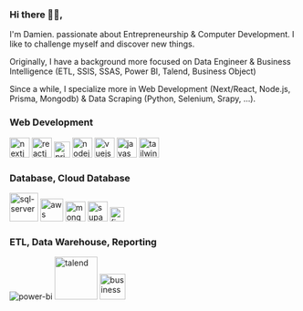 ### Hi there 👨‍🚀,

I'm Damien. passionate about Entrepreneurship & Computer Development. I like to challenge myself and discover new things.

Originally, I have a background more focused on Data Engineer & Business Intelligence (ETL, SSIS, SSAS, Power BI, Talend, Business Object)

Since a while, I specialize more in Web Development (Next/React, Node.js, Prisma, Mongodb) & Data Scraping (Python, Selenium, Srapy, ...).


### Web Development

<img width="35" alt="nextjs" src="https://user-images.githubusercontent.com/85851416/235917861-0a8f84a9-cfb7-40e0-8a02-2fc2c4b6330b.png"> <img width="35" alt="reactjs" src="https://user-images.githubusercontent.com/85851416/235922080-93c88284-e2da-42d6-bf65-e25f6c5d2fc7.png"> <img width="28" alt="prisma" src="https://user-images.githubusercontent.com/85851416/235924507-fa267870-3022-4b0b-a8a1-fbd0663379d0.png"> <img width="35" alt="nodejs" src="https://user-images.githubusercontent.com/85851416/235927596-9fb6deeb-2157-4bba-a176-70f8188b5fd3.png"> <img width="35" alt="vuejs" src="https://user-images.githubusercontent.com/85851416/235919130-373e2977-77db-4d72-b5ee-18f4017fb504.png"> <img width="35" alt="javascript" src="https://user-images.githubusercontent.com/85851416/235918966-1afe90b7-35d1-4f73-8c5f-2543915d1075.png"> <img width="35" alt="tailwindcss" src="https://user-images.githubusercontent.com/85851416/235928472-90c886c4-84f3-4c8a-9181-3ec79bb8011c.png">

### Database, Cloud Database

<img width="50" alt="sql-server" src="https://github.com/DamCodex/DamCodex/assets/85851416/a9b5fbc0-2257-4993-96ae-e7ad3c0e9134"> <img width="40" alt="aws" src="https://user-images.githubusercontent.com/85851416/235925575-ee281b5b-80f1-46a6-8f76-dcb758f23c63.png"> <img width="35" alt="mongodb" src="https://user-images.githubusercontent.com/85851416/235923917-bd14e005-cecb-42e2-9ec5-24802f7a1d10.png"> <img width="35" alt="supabase" src="https://user-images.githubusercontent.com/85851416/235928096-25c1ed89-0dc9-4715-bbd0-e9f1ec6e4593.png"> <img width="25" alt="firebase" src="https://user-images.githubusercontent.com/85851416/235923099-67736d04-533e-4477-8253-d44ac7cc10e0.png">

### ETL, Data Warehouse, Reporting

![power-bi](https://github.com/DamCodex/DamCodex/assets/85851416/862c7446-8962-47dd-af26-993a501b2e62) <img width="75" alt="talend" src="https://github.com/DamCodex/DamCodex/assets/85851416/fd4672aa-cb75-466e-8b04-30e05bb6d3bd"> <img width="45" alt="business-objects" src="https://github.com/DamCodex/DamCodex/assets/85851416/d080cdf6-0b1d-41a3-8822-5bd081209a0f">




